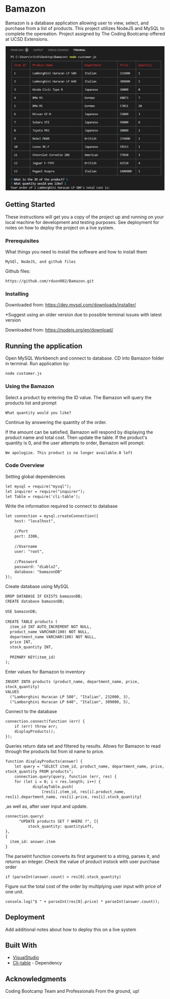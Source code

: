 # Bamazon

Bamazon is a database application allowing user to view, select, and purchase from a list of products. This project utilizes NodeJS and MySQL to complete the opereation. Project assigned by The Coding Bootcamp offered at UCSD Extensions. 

![](images/1.png)

## Getting Started

These instructions will get you a copy of the project up and running on your local machine for development and testing purposes. See deployment for notes on how to deploy the project on a live system.

### Prerequisites

What things you need to install the software and how to install them

```
MySQl, NodeJS, and github files
```
Github files: 
```
https://github.com/rduon002/Bamazon.git
```
### Installing

Downloaded from: https://dev.mysql.com/downloads/installer/

*Suggest using an older version due to possible terminal issues with latest version

Downloaded from: https://nodejs.org/en/download/

## Running the application
Open MySQL Workbench and connect to database.
CD into Bamazon folder in terminal.
Run application by:
```
node customer.js
```
### Using the Bamazon

Select a product by entering the ID value.
The Bamazon will query the products list and prompt
```
What quantity would you like?
```
Continue by answering the quantity of the order.

If the amount can be satisfied, Bamazon will respond by displaying the product name and total cost. Then update the table.
If the product's quantity is 0, and the user attempts to order, Bamazon will prompt: 
```
We apologize. This product is no longer available.0 left
```

### Code Overview

Setting global dependencies

```
let mysql = require("mysql");
let inquirer = require("inquirer");
let Table = require('cli-table');
```
Write the information required to connect to database
```
let connection = mysql.createConnection({
    host: "localhost",

    //Port
    port: 3306,

    //Username
    user: "root",

    //Password
    password: "diablo2",
    database: "bamazonDB"
});
```
Create database using MySQL
```
DROP DATABASE IF EXISTS bamazonDB;
CREATE database bamazonDB;

USE bamazonDB;

CREATE TABLE products (
  item_id INT AUTO_INCREMENT NOT NULL,
  product_name VARCHAR(100) NOT NULL,
  department_name VARCHAR(100) NOT NULL,
  price INT,
  stock_quantity INT,
  
  PRIMARY KEY(item_id)
);
```
Enter values for Bamazon to inventory
```
INSERT INTO products (product_name, department_name, price, stock_quantity)
VALUES 
  ("Lamborghini Huracan LP 580", "Italian", 232000, 3), 
  ("Lamborghini Huracan LP 640", "Italian", 309000, 5),
```
Connect to the database
```
connection.connect(function (err) {
    if (err) throw err;
    displayProducts();
});
```
Queries return data set and filtered by results. Allows for Bamazon to read through the products list from id name to price. 
```
function displayProducts(answer) {
    let query = "SELECT item_id, product_name, department_name, price, stock_quantity FROM products";
    connection.query(query, function (err, res) {
    for (let i = 0; i < res.length; i++) {
            displayTable.push(
                [res[i].item_id, res[i].product_name, res[i].department_name, res[i].price, res[i].stock_quantity]
```
,as well as, after user input and update.
```
connection.query(
      "UPDATE products SET ? WHERE ?", [{
          stock_quantity: quantityLeft,
},
{
  item_id: answer.item
}
```    
                   
The parseInt function converts its first argument to a string, parses it, and returns an integer. 
Check the value of product instock with user purchase order
```
if (parseInt(answer.count) > res[0].stock_quantity)
```
Figure out the total cost of the order by multiplying user input with price of one unit.
```
console.log("$ " + parseInt(res[0].price) * parseInt(answer.count));
```
## Deployment

Add additional notes about how to deploy this on a live system

## Built With

* [VisualStudio](https://visualstudio.microsoft.com/)
* [Cli-table](https://www.npmjs.com/package/cli-table) - Dependency

## Acknowledgments
Coding Bootcamp Team and Professionals
From the ground, up!



